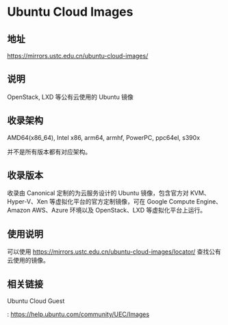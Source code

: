 # Ubuntu Cloud Images

## 地址

<https://mirrors.ustc.edu.cn/ubuntu-cloud-images/>

## 说明

OpenStack, LXD 等公有云使用的 Ubuntu 镜像

## 收录架构

AMD64(x86_64), Intel x86, arm64, armhf, PowerPC, ppc64el, s390x

并不是所有版本都有对应架构。

## 收录版本

收录由 Canonical 定制的为云服务设计的 Ubuntu 镜像，包含官方对
KVM、Hyper-V、Xen 等虚拟化平台的官方定制镜像，可在 Google Compute
Engine、Amazon AWS、Azure 环境以及 OpenStack、LXD 等虚拟化平台上运行。

## 使用说明

可以使用 <https://mirrors.ustc.edu.cn/ubuntu-cloud-images/locator/>
查找公有云使用的镜像。

## 相关链接

Ubuntu Cloud Guest

:   <https://help.ubuntu.com/community/UEC/Images>
